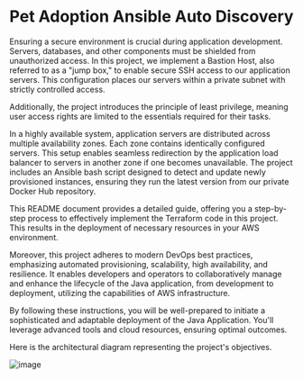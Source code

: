 <h1 align="center" id="title">Pet Adoption Ansible Auto Discovery</h1>
<p id="description">Ensuring a secure environment is crucial during application development. Servers, databases, and other components must be shielded from unauthorized access. In this project, we implement a Bastion Host, also referred to as a "jump box," to enable secure SSH access to our application servers. This configuration places our servers within a private subnet with strictly controlled access.

Additionally, the project introduces the principle of least privilege, meaning user access rights are limited to the essentials required for their tasks.

In a highly available system, application servers are distributed across multiple availability zones. Each zone contains identically configured servers. This setup enables seamless redirection by the application load balancer to servers in another zone if one becomes unavailable. The project includes an Ansible bash script designed to detect and update newly provisioned instances, ensuring they run the latest version from our private Docker Hub repository.</p>
<p id="description">This README document provides a detailed guide, offering you a step-by-step process to effectively implement the Terraform code in this project. This results in the deployment of necessary resources in your AWS environment.

Moreover, this project adheres to modern DevOps best practices, emphasizing automated provisioning, scalability, high availability, and resilience. It enables developers and operators to collaboratively manage and enhance the lifecycle of the Java application, from development to deployment, utilizing the capabilities of AWS infrastructure.

By following these instructions, you will be well-prepared to initiate a sophisticated and adaptable deployment of the Java Application. You'll leverage advanced tools and cloud resources, ensuring optimal outcomes.
</p>
<p id="description">Here is the architectural diagram representing the project's objectives.</p>

![image](https://github.com/Iyewumi-Adesupo/Pet-Adoption-Ansible-Auto_Discovery-Project-/assets/135404420/19a82d45-64f8-41ae-a657-ef055e3f6473)
